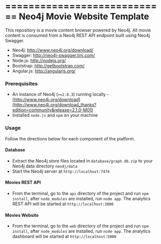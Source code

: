 ============================
Neo4j Movie Website Template
============================

This repository is a movie content browser powered by Neo4j. All movie content is consumed from a Neo4j REST API endpoint built using Neo4j Swagger.

* Neo4j: http://www.neo4j.org/download/
* Swagger: http://neo4j-swagger.tinj.com/
* Node.js: http://nodejs.org/
* Bootstrap: http://getbootstrap.com/
* Angular.js: http://angularjs.org/

### Prerequisites

* An instance of Neo4j (`>=2.0.3`) running locally - [http://www.neo4j.org/download](http://www.neo4j.org/download_thanks?edition=community&release=2.1.0-M01)
* Installed `node.js` and `npm` on your machine

### Usage

Follow the directions below for each component of the platform.

#### Database

* Extract the Neo4j store files located in `database/graph.db.zip` to your Neo4j data directory `neo4j/data`
* Start the Neo4j server at `http://localhost:7474`

#### Movies REST API

* From the terminal, go to the `api` directory of the project and run `npm install`, after `node_modules` are installed, run `node app`. The analytics REST API will be started at `http://localhost:3000`

#### Movies Website
* From the terminal, go to the `web` directory of the project and run `npm install`, after `node_modules` are installed, run `node app`. The analytics dashboard will be started at `http://localhost:5000`